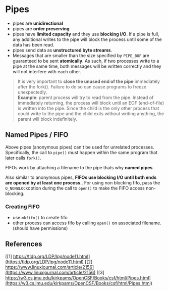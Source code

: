 # Pipes

- pipes are **unidirectional**
- pipes are **order preserving**
- pipes have **limited capacity** and they use **blocking I/O**. If a pipe is full, any additional writes to the pipe will block the process until some of the data has been read.
- pipes send data as **unstructured byte streams**.
- Messages that are smaller than the size specified by `PIPE_BUF` are guaranteed to be sent **atomically**. As such, if two processes write to a pipe at the same time, both messages will be written correctly and they will not interfere with each other.

>It is very important to **close the unused end of the pipe** immediately after the fork(). Failure to do so can cause programs to freeze unexpectedly. 
 <br>**Example**: parent process will try to read from the pipe. Instead of immediately returning, the process will block until an EOF (end-of-file) is written into the pipe. Since the child is the only other process that could write to the pipe and the child exits without writing anything, the parent will block indefinitely.

## Named Pipes / FIFO

Above pipes (anonymous pipes) can't be used for unrelated processes. Specifically, the call to `pipe()` must happen within the same program that later calls `fork()`.

FIFOs work by attaching a filename to the pipe thats why **named pipes**.

Also similar to anonymous pipes, **FIFOs use blocking I/O until both ends are opened by at least one process.**. For using non blocking fifo, pass the `O_NONBLOCK`option during the call to `open()` to make the FIFO access non-blocking.

### Creating FIFO

- use `mkfifo()` to create fifo
- other process can access fifo by calling `open()` on associated filename. (should have permissions)

## References

[[1] https://tldp.org/LDP/lpg/node11.html](https://tldp.org/LDP/lpg/node11.html)
[[2] https://www.linuxjournal.com/article/2156](https://www.linuxjournal.com/article/2156)
[[3] https://w3.cs.jmu.edu/kirkpams/OpenCSF/Books/csf/html/Pipes.html](https://w3.cs.jmu.edu/kirkpams/OpenCSF/Books/csf/html/Pipes.html)